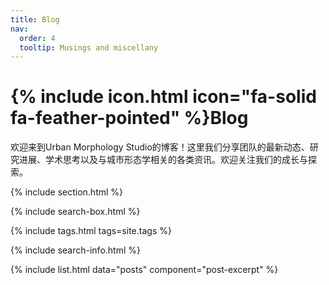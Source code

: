 ```yaml
---
title: Blog
nav:
  order: 4
  tooltip: Musings and miscellany
---
```


# {% include icon.html icon="fa-solid fa-feather-pointed" %}Blog

欢迎来到Urban Morphology Studio的博客！这里我们分享团队的最新动态、研究进展、学术思考以及与城市形态学相关的各类资讯。欢迎关注我们的成长与探索。

{% include section.html %}

{% include search-box.html %}

{% include tags.html tags=site.tags %}

{% include search-info.html %}

{% include list.html data="posts" component="post-excerpt" %}
